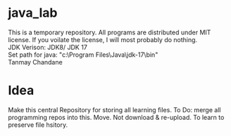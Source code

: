 # java_lab<br>
This is a temporary repository. All programs are distributed under MIT license. If you voilate the license, I will most probably do nothing.
<br>
JDK Verison: JDK8/ JDK 17
<br>
Set path for java: "c:\Program Files\Java\jdk-17\bin"
<br>
Tanmay Chandane
<br>
<h1>Idea</h1>
<p>Make this central Repository for storing all learning files. To Do: merge all programming repos into this. Move. Not download & re-upload. To learn to preserve file hsitory.</p>
